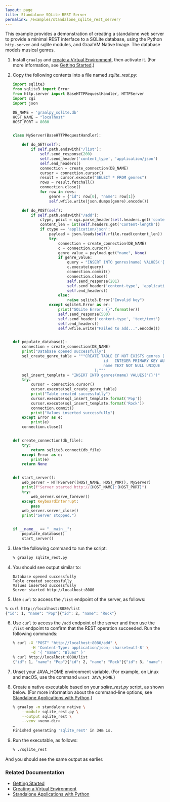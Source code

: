```yaml
---
layout: page
title: Standalone SQLite REST Server
permalink: /examples/standalone_sqlite_rest_server/
---
```


This example provides a demonstration of creating a standalone web server to provide a minimal REST interface to a SQLite database, using the Python `http.server` and sqlite modules, and GraalVM Native Image.
The database models musical genres.

1. Install `graalpy` and [create a Virtual Environment](/guides/creating_a_virtual_environment/), then activate it. 
(For more information, see [Getting Started](/getting_started/).)

2. Copy the following contents into a file named _sqlite_rest.py_:

    ```python
    import sqlite3
    from sqlite3 import Error
    from http.server import BaseHTTPRequestHandler, HTTPServer
    import cgi
    import json
    
    DB_NAME = 'graalpy_sqlite.db'
    HOST_NAME = "localhost"
    HOST_PORT = 8080
    
    
    class MyServer(BaseHTTPRequestHandler):
    
        def do_GET(self):
            if self.path.endswith("/list"):
                self.send_response(200)
                self.send_header('content_type', 'application/json')
                self.end_headers()
                connection = create_connection(DB_NAME)
                cursor = connection.cursor()
                result = cursor.execute("SELECT * FROM genres")
                rows = result.fetchall()
                connection.close()
                for row in rows:
                    genre = {"id": row[0], "name": row[1]}
                    self.wfile.write(json.dumps(genre).encode())
    
        def do_POST(self):
            if self.path.endswith("/add"):
                ctype, pdict = cgi.parse_header(self.headers.get('content-type'))
                content_len = int(self.headers.get('Content-length'))
                if ctype == 'application/json':
                    payload = json.loads(self.rfile.read(content_len))
                    try:
                        connection = create_connection(DB_NAME)
                        c = connection.cursor()
                        genre_value = payload.get("name", None)
                        if genre_value:
                            query = "INSERT INTO genres(name) VALUES('{genre_value}')".format(genre_value=genre_value)
                            c.execute(query)
                            connection.commit()
                            connection.close()
                            self.send_response(201)
                            self.send_header('content-type', 'application/json')
                            self.end_headers()
                        else:
                            raise sqlite3.Error("Invalid key")
                    except sqlite3.Error as er:
                        print("SQLite Error: {}".format(er))
                        self.send_response(500)
                        self.send_header('content-type', 'text/text')
                        self.end_headers()
                        self.wfile.write("Failed to add...".encode())
    
    
    def populate_database():
        connection = create_connection(DB_NAME)
        print("Database opened successfully")
        sql_create_genre_table = """CREATE TABLE IF NOT EXISTS genres (
                                            id   INTEGER PRIMARY KEY AUTOINCREMENT,
                                            name TEXT NOT NULL UNIQUE
                                        );"""
        sql_insert_template = "INSERT INTO genres(name) VALUES('{}')"
        try:
            cursor = connection.cursor()
            cursor.execute(sql_create_genre_table)
            print("Table created successfully")
            cursor.execute(sql_insert_template.format('Pop'))
            cursor.execute(sql_insert_template.format('Rock'))
            connection.commit()
            print("Values inserted successfully")
        except Error as e:
            print(e)
        connection.close()
    
    
    def create_connection(db_file):
        try:
            return sqlite3.connect(db_file)
        except Error as e:
            print(e)
        return None
    
    
    def start_server():
        web_server = HTTPServer((HOST_NAME, HOST_PORT), MyServer)
        print(f"Server started http://{HOST_NAME}:{HOST_PORT}")
        try:
            web_server.serve_forever()
        except KeyboardInterrupt:
            pass
        web_server.server_close()
        print("Server stopped.")
    
    
    if __name__ == "__main__":
        populate_database()
        start_server()
    ```

3. Use the following command to run the script:
    ```bash
    % graalpy sqlite_rest.py
    ```

4. You should see output similar to:
    ```
    Database opened successfully
    Table created successfully
    Values inserted successfully
    Server started http://localhost:8080
    ```

5. Use `curl` to access the `/list` endpoint of the server, as follows:
```bash
% curl http://localhost:8080/list
{"id": 1, "name": "Pop"}{"id": 2, "name": "Rock"}
```

6. Use `curl` to access the `/add` endpoint of the server and then use the `/list` endpoint to confirm that the REST operation succeeded.
Run the following commands:

    ```bash
    % curl -X "POST" "http://localhost:8080/add" \
            -H 'Content-Type: application/json; charset=utf-8' \
            -d '{ "name": "Blues" }'
    % curl http://localhost:8080/list
    {"id": 1, "name": "Pop"}{"id": 2, "name": "Rock"}{"id": 3, "name": "Blues"}
    ```

7. Unset your JAVA_HOME environment variable. 
(For example, on Linux and macOS, use the command `unset JAVA_HOME`.)

8. Create a native executable based on your _sqlite_rest.py_ script, as shown below.
(For more information about the command-line options, see [Standalone Applications with Python]().)

    ```bash
    % graalpy -m standalone native \
        --module sqlite_rest.py \
        --output sqlite_rest \
        --venv <venv-dir>
    …
    Finished generating 'sqlite_rest' in 34m 1s.
    ```

9. Run the executable, as follows:
    ```bash
    % ./sqlite_rest
    ```
And you should see the same output as earlier.

### Related Documentation
* [Getting Started](/getting_started/)
* [Creating a Virtual Environment](/guides/creating_a_virtual_environment/)
* [Standalone Applications with Python]()